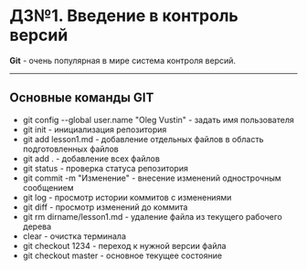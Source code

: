# ДЗ№1. Введение в контроль версий
**Git** - очень популярная в мире система контроля версий.
*** 
## Основные команды GIT
* git config --global user.name "Oleg Vustin" - задать имя пользователя
* git init - инициализация репозитория
* git add lesson1.md - добавление отдельных файлов в область подготовленных файлов
* git add . - добавление всех файлов
* git status - проверка статуса репозитория
* git commit -m "Изменение" - внесение изменений однострочным сообщением
* git log - просмотр истории коммитов с изменениями
* git diff - просмотр изменений до коммита
* git rm dirname/lesson1.md - удаление файла из текущего рабочего дерева
* clear - очистка терминала
* git checkout 1234 - переход к нужной версии файла
* git checkout master - основное текущее состояние